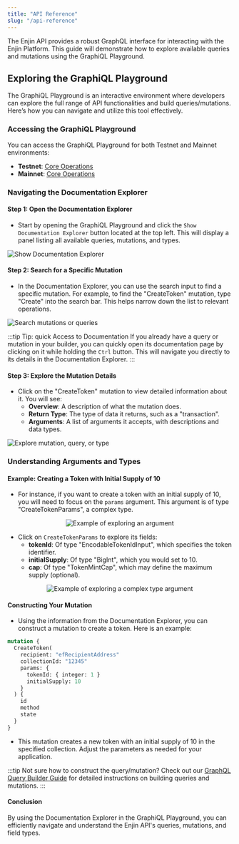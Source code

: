 ```yaml
---
title: "API Reference"
slug: "/api-reference"
---
```

The Enjin API provides a robust GraphQL interface for interacting with the Enjin Platform. This guide will demonstrate how to explore available queries and mutations using the GraphiQL Playground.

## Exploring the GraphiQL Playground

The GraphiQL Playground is an interactive environment where developers can explore the full range of API functionalities and build queries/mutations. Here’s how you can navigate and utilize this tool effectively.

### Accessing the GraphiQL Playground

You can access the GraphiQL Playground for both Testnet and Mainnet environments:

- **Testnet**: [Core Operations](https://platform.canary.enjin.io/graphiql)
- **Mainnet**: [Core Operations](https://platform.enjin.io/graphiql)

### Navigating the Documentation Explorer

#### Step 1: Open the Documentation Explorer

- Start by opening the GraphiQL Playground and click the `Show Documentation Explorer` button located at the top left. This will display a panel listing all available queries, mutations, and types.

![Show Documentation Explorer](/img/getting-started/show-documentation-explorer.gif)

#### Step 2: Search for a Specific Mutation

- In the Documentation Explorer, you can use the search input to find a specific mutation. For example, to find the "CreateToken" mutation, type "Create" into the search bar. This helps narrow down the list to relevant operations.

![Search mutations or queries](/img/getting-started/search.gif)

:::tip Tip: quick Access to Documentation
If you already have a query or mutation in your builder, you can quickly open its documentation page by clicking on it while holding the `Ctrl` button. This will navigate you directly to its details in the Documentation Explorer.
:::

#### Step 3: Explore the Mutation Details

- Click on the "CreateToken" mutation to view detailed information about it. You will see:
  - **Overview**: A description of what the mutation does.
  - **Return Type**: The type of data it returns, such as a "transaction".
  - **Arguments**: A list of arguments it accepts, with descriptions and data types.

![Explore mutation, query, or type](/img/getting-started/explore-mutation-query-type.gif)

### Understanding Arguments and Types

#### Example: Creating a Token with Initial Supply of 10

- For instance, if you want to create a token with an initial supply of 10, you will need to focus on the `params` argument. This argument is of type "CreateTokenParams", a complex type.

<p align="center">
  <img src={require('/img/getting-started/arg-explore-example.png').default} alt="Example of exploring an argument" />
</p>

- Click on `CreateTokenParams` to explore its fields:
  - **tokenId**: Of type "EncodableTokenIdInput", which specifies the token identifier.
  - **initialSupply**: Of type "BigInt", which you would set to 10.
  - **cap**: Of type "TokenMintCap", which may define the maximum supply (optional).

<p align="center">
  <img src={require('/img/getting-started/exploring-complex-type.png').default} alt="Example of exploring a complex type argument" />
</p>

#### Constructing Your Mutation

- Using the information from the Documentation Explorer, you can construct a mutation to create a token. Here is an example:

```graphql
mutation {
  CreateToken(
    recipient: "efRecipientAddress"
    collectionId: "12345"
    params: {
      tokenId: { integer: 1 }
      initialSupply: 10
    }
  ) {
    id
    method
    state
  }
}
```

- This mutation creates a new token with an initial supply of 10 in the specified collection. Adjust the parameters as needed for your application.

:::tip Not sure how to construct the query/mutation?
Check out our [GraphQL Query Builder Guide](/01-getting-started/05-using-enjin-api/01-how-to-use-graphql.md#graphiql-playground) for detailed instructions on building queries and mutations.
:::

#### Conclusion

By using the Documentation Explorer in the GraphiQL Playground, you can efficiently navigate and understand the Enjin API's queries, mutations, and field types.
